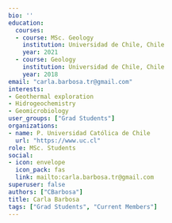 ```yaml
---
bio: ''
education:
  courses:
  - course: MSc. Geology 
    institution: Universidad de Chile, Chile
    year: 2021
  - course: Geology
    institution: Universidad de Chile, Chile
    year: 2018
email: "carla.barbosa.tr@gmail.com"
interests:
- Geothermal exploration
- Hidrogeochemistry
- Geomicrobiology
user_groups: ["Grad Students"]
organizations:
- name: P. Universidad Católica de Chile
  url: "https://www.uc.cl"
role: MSc. Students
social:
- icon: envelope
  icon_pack: fas
  link: mailto:carla.barbosa.tr@gmail.com
superuser: false
authors: ["CBarbosa"]
title: Carla Barbosa
tags: ["Grad Students", "Current Members"]
---
```

